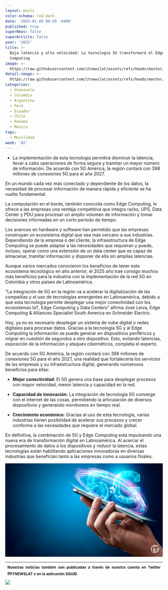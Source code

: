 ```yaml
---
layout: posts
color-schema: red-dark
date: '2025-01-09 09:20 -0400'
published: true
superNews: false
superArticle: false
year: '2025'
title: >-
  Baja latencia y alta velocidad: La tecnología 5G transformará el Edge
  Computing
image: >-
  https://raw.githubusercontent.com/itnewslat/assets/refs/heads/master/img/540x320/cel-5g-p.jpg
detail-image: >-
  https://raw.githubusercontent.com/itnewslat/assets/refs/heads/master/img/1024x680/cel-5g-g.jpg
categories:
  - Venezuela
  - Colombia
  - Argentina
  - Perú
  - Ecuador
  - Chile
  - Panama
  - Mexico
tags:
  - Movilidad
week: '02'
---
```

- La implementación de esta tecnología permitirá disminuir la latencia, llevar a cabo operaciones de forma segura y tramitar un mayor número de información. De acuerdo con 5G América, la región contará con 398 millones de conexiones 5G para el año 2027.

En un mundo cada vez más conectado y dependiente de los datos, la necesidad de procesar información de manera rápida y eficiente se ha vuelto fundamental.

La computación en el borde, también conocida como Edge Computing, le ofrece a las empresas una ventaja competitiva que integra racks, UPS, Data Center y PDU para procesar un amplio volumen de información y tomar decisiones informadas en un corto periodo de tiempo.

Los avances en hardware y software han permitido que las empresas construyan un ecosistema digital que sea más cercano a sus industrias. Dependiendo de la empresa o del cliente, la infraestructura de Edge Computing se puede adaptar a las necesidades que requieran y puede, incluso, operar como una extensión de un data center que es capaz de almacenar, tramitar información y disponer de ella sin amplias latencias.

Aunque varios mercados conocieron los beneficios de tener este ecosistema tecnológico en año anterior, el 2025 año trae consigo muchos más beneficios para la industria con la implementación de la red 5G en Colombia y otros países de Latinoamérica.

“La integración de 5G en la región va a acelerar la digitalización de las compañías y el uso de tecnologías emergentes en Latinoamérica, debido a que esta tecnología permite desplegar una mejor conectividad con los ecosistemas IoT, Edge Computing y Data Centers” afirma José Leiva, Edge Computing & Alliances Specialist South America en Schneider Electric.

Hoy, ya no es necesario desplegar un sistema de nube digital o redes digitales para procesar datos. Gracias a la tecnología 5G y al Edge Computing la información se puede generar en dispositivos periféricos y migrar en cuestión de segundos a otro dispositivo. Esto, evitando latencias, exposición de la información y ataques cibernéticos, completa el experto.

De acuerdo con 5G América, la región contará con 398 millones de conexiones 5G para el año 2027, una realidad que fortalecería los servicios de las empresas y su infraestructura digital, generando numerosos beneficios para ellas:

- **Mejor conectividad**: El 5G genera una base para desplegar procesos con mayor velocidad, menor latencia y capacidad en la red.

- **Capacidad de innovación**: La integración de tecnología 5G converge con el internet de las cosas, permitiendo la articulación de diversos dispositivos y generando monitoreos en tiempo real.

- **Crecimiento económico**: Gracias al uso de esta tecnología, varias industrias tienen posibilidad de acelerar sus procesos y crecer conforme a las necesidades que requiere el mercado global.

En definitiva, la combinación de 5G y Edge Computing está impulsando una nueva era de transformación digital en Latinoamérica. Al acercar el procesamiento de datos a los dispositivos y reducir la latencia, estas tecnologías están habilitando aplicaciones innovadoras en diversas industrias que benefician tanto a las empresas como a usuarios finales.

![](https://raw.githubusercontent.com/itnewslat/assets/refs/heads/master/img/540x320/cel-5g-p.jpg)

<table style="height: 42px;" width="569">
<tbody>
<tr>
<td style="text-align: justify;"><sub><strong>Nuestras noticias también son publicadas a través de nuestra cuenta en Twitter <a href="https://twitter.com/itnewslat?lang=es">@ITNEWSLAT</a> y en la aplicación <a href="https://squidapp.co/en/">SQUID</a></strong></sub></td>
</tr>
</tbody>
</table>

<img src="https://tracker.metricool.com/c3po.jpg?hash=56f88a41e39ab42c063cc51676587a04"/>